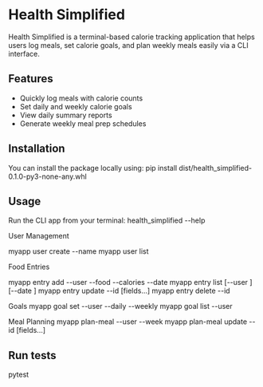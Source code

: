 # Health Simplified

Health Simplified is a terminal-based calorie tracking application that helps users log meals, set calorie goals, and plan weekly meals easily via a CLI interface.

## Features

- Quickly log meals with calorie counts
- Set daily and weekly calorie goals
- View daily summary reports
- Generate weekly meal prep schedules

## Installation

You can install the package locally using:
pip install dist/health_simplified-0.1.0-py3-none-any.whl

## Usage
Run the CLI app from your terminal:
health_simplified --help

User Management

myapp user create --name <name>
myapp user list


Food Entries

myapp entry add --user <name> --food <food> --calories <int> --date <YYYY-MM-DD>
myapp entry list [--user <name>] [--date <date>]
myapp entry update --id <int> [fields...]
myapp entry delete --id <int>


Goals
myapp goal set --user <name> --daily <int> --weekly <int>
myapp goal list --user <name>

Meal Planning
myapp plan-meal --user <name> --week <int>
myapp plan-meal update --id <int> [fields...]


## Run tests
pytest